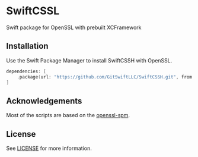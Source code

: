 # SwiftCSSL
Swift package for OpenSSL with prebuilt XCFramework

## Installation

Use the Swift Package Manager to install SwiftCSSH with OpenSSL.

```swift
dependencies: [
    .package(url: "https://github.com/GitSwiftLLC/SwiftCSSH.git", from: "1.11.1")
]
```


## Acknowledgements

Most of the scripts are based on the [openssl-spm](https://github.com/Lakr233/openssl-spm.git).


## License

See [LICENSE](LICENSE) for more information.